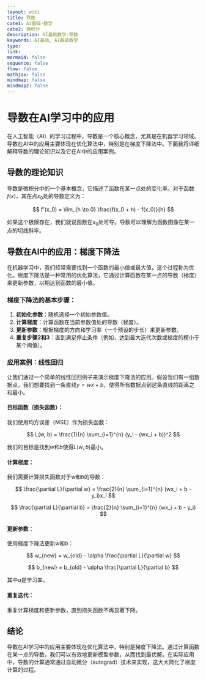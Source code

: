 ```yaml
---
layout: wiki
title: 导数
cate1: AI基础-数学
cate2: 微积分
description: AI基础数学-导数
keywords: AI基础, AI基础数学
type:
link:
mermaid: false
sequence: false
flow: false
mathjax: false
mindmap: false
mindmap2: false
---
```


# 导数在AI学习中的应用

在人工智能（AI）的学习过程中，导数是一个核心概念，尤其是在机器学习领域。导数在AI中的应用主要体现在优化算法中，特别是在梯度下降法中。下面我将详细解释导数的理论知识以及它在AI中的应用案例。

## 导数的理论知识

导数是微积分中的一个基本概念，它描述了函数在某一点处的变化率。对于函数$f(x)$，其在点$x_0$处的导数定义为：

$$
f'(x_0) = \lim_{h \to 0} \frac{f(x_0 + h) - f(x_0)}{h}
$$

如果这个极限存在，我们就说函数在$x_0$处可导。导数可以理解为函数图像在某一点的切线斜率。

## 导数在AI中的应用：梯度下降法

在机器学习中，我们经常需要找到一个函数的最小值或最大值，这个过程称为优化。梯度下降法是一种常用的优化算法，它通过计算函数在某一点的导数（梯度）来更新参数，以期达到函数的最小值。

### 梯度下降法的基本步骤：

1. **初始化参数**：随机选择一个初始参数值。
2. **计算梯度**：计算函数在当前参数值处的导数（梯度）。
3. **更新参数**：根据梯度的方向和学习率（一个预设的步长）来更新参数。
4. **重复步骤2和3**：直到满足停止条件（例如，达到最大迭代次数或梯度的模小于某个阈值）。

### 应用案例：线性回归

让我们通过一个简单的线性回归例子来演示梯度下降法的应用。假设我们有一组数据点，我们想要找到一条直线$y = wx + b$，使得所有数据点到这条直线的距离之和最小。

#### 目标函数（损失函数）：

我们使用均方误差（MSE）作为损失函数：

$$
L(w, b) = \frac{1}{n} \sum_{i=1}^{n} (y_i - (wx_i + b))^2
$$

我们的目标是找到$w$和$b$使得$L(w, b)$最小。

#### 计算梯度：

我们需要计算损失函数对于$w$和$b$的导数：

$$
\frac{\partial L}{\partial w} = \frac{2}{n} \sum_{i=1}^{n} (wx_i + b - y_i)x_i
$$

$$
\frac{\partial L}{\partial b} = \frac{2}{n} \sum_{i=1}^{n} (wx_i + b - y_i)
$$

#### 更新参数：

使用梯度下降法更新$w$和$b$：

$$
w_{new} = w_{old} - \alpha \frac{\partial L}{\partial w}
$$

$$
b_{new} = b_{old} - \alpha \frac{\partial L}{\partial b}
$$

其中$\alpha$是学习率。

#### 重复迭代：

重复计算梯度和更新参数，直到损失函数不再显著下降。

## 结论

导数在AI学习中的应用主要体现在优化算法中，特别是梯度下降法。通过计算函数在某一点的导数，我们可以有效地更新模型参数，从而找到最优解。在实际应用中，导数的计算通常通过自动微分（autograd）技术来实现，这大大简化了梯度计算的过程。
